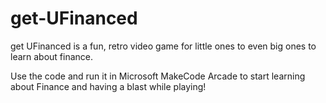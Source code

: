 # get-UFinanced
get UFinanced is a fun, retro video game for little ones to even big ones to learn about finance. 

Use the code and run it in Microsoft MakeCode Arcade to start learning about Finance and having a blast while playing!
